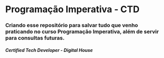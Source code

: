 # Programação Imperativa - CTD

### Criando esse repositório para salvar tudo que venho praticando no curso Programação Imperativa, além de servir para consultas futuras.


##### Certified Tech Developer -  Digital House 

